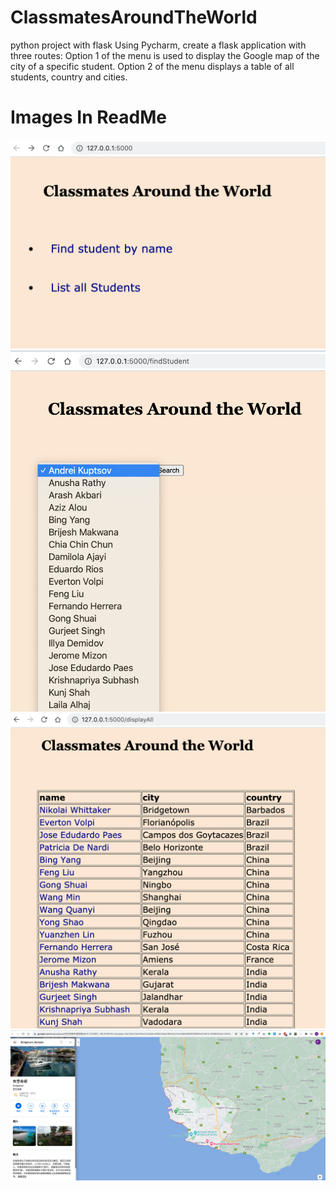 # ClassmatesAroundTheWorld
python project with flask
Using Pycharm, create a flask application with three routes:
Option 1 of the menu is used to display the Google map of the city of a specific student.
Option 2 of the menu displays a table of all students, country and cities.

# Images In ReadMe
![](images/ClassmatesAroundTheWorld.png)
![](images/findSpecificStudentbyName.png)
![](images/ListOfAllStudents.png)
![](images/displayTheCityStudent.png)
